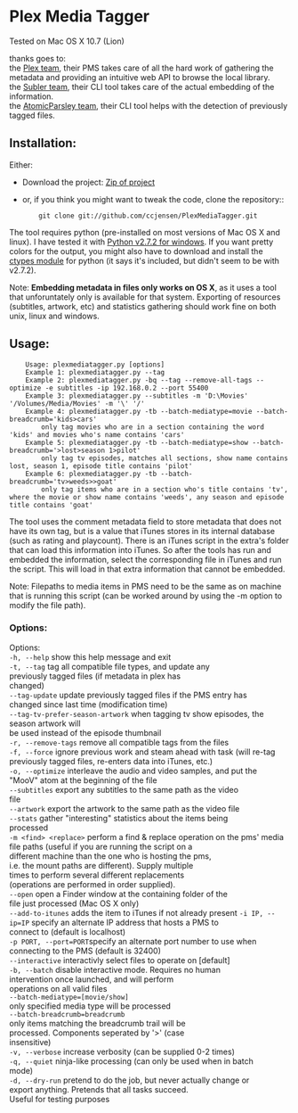 #  Plex Media Tagger
Tested on Mac OS X 10.7 (Lion)  

thanks goes to:  
the [Plex team](http://www.plexapp.com), their PMS takes care of all the hard work of gathering the metadata and providing an intuitive web API to browse the local library.  
the [Subler team](http://code.google.com/p/subler/), their CLI tool takes care of the actual embedding of the information.  
the [AtomicParsley team](http://atomicparsley.sourceforge.net/), their CLI tool helps with the detection of previously tagged files.  

## Installation:
Either:  

 *  Download the project: [Zip of project](https://github.com/ccjensen/PlexMediaTagger/zipball/master)  
 *  or, if you think you might want to tweak the code, clone the repository::  

    		git clone git://github.com/ccjensen/PlexMediaTagger.git

The tool requires python (pre-installed on most versions of Mac OS X and linux). I have tested it with [Python v2.7.2 for windows](http://python.org/getit/releases/2.7.2/). If you want pretty colors for the output, you might also have to download and install the [ctypes module](http://python.net/crew/theller/ctypes/) for python (it says it's included, but didn't seem to be with v2.7.2).

Note: __Embedding metadata in files only works on OS X__, as it uses a tool that unforuntately only is available for that system. Exporting of resources (subtitles, artwork, etc) and statistics gathering should work fine on both unix, linux and windows.

## Usage: 

		Usage: plexmediatagger.py [options]
		Example 1: plexmediatagger.py --tag
		Example 2: plexmediatagger.py -bq --tag --remove-all-tags --optimize -e subtitles -ip 192.168.0.2 --port 55400
		Example 3: plexmediatagger.py --subtitles -m 'D:\Movies' '/Volumes/Media/Movies' -m '\' '/'
		Example 4: plexmediatagger.py -tb --batch-mediatype=movie --batch-breadcrumb='kids>cars'
			only tag movies who are in a section containing the word 'kids' and movies who's name contains 'cars'
		Example 5: plexmediatagger.py -tb --batch-mediatype=show --batch-breadcrumb='>lost>season 1>pilot'
			only tag tv episodes, matches all sections, show name contains lost, season 1, episode title contains 'pilot'
		Example 6: plexmediatagger.py -tb --batch-breadcrumb='tv>weeds>>goat'
			only tag items who are in a section who's title contains 'tv', where the movie or show name contains 'weeds', any season and episode title contains 'goat'

The tool uses the comment metadata field to store metadata that does not have its own tag, but is a value that iTunes stores in its internal database (such as rating and playcount). There is an iTunes script in the extra's folder that can load this information into iTunes. So after the tools has run and embedded the information, select the corresponding file in iTunes and run the script. This will load in that extra information that cannot be embedded.

Note: Filepaths to media items in PMS need to be the same as on machine that is running this script (can be worked around by using the -m option to modify the file path).

### Options:
Options:  
 `-h, --help`          show this help message and exit  
 `-t, --tag`           tag all compatible file types, and update any  
                       previously tagged files (if metadata in plex has  
                       changed)  
  `--tag-update`       update previously tagged files if the PMS entry has  
                       changed since last time (modification time)  
  `--tag-tv-prefer-season-artwork`
                       when tagging tv show episodes, the season artwork will  
                       be used instead of the episode thumbnail  
 `-r, --remove-tags`   remove all compatible tags from the files  
 `-f, --force`         ignore previous work and steam ahead with task (will
                       re-tag previously tagged files, re-enters data into
                       iTunes, etc.)  
 `-o, --optimize`      interleave the audio and video samples, and put the  
                       "MooV" atom at the beginning of the file  
 `--subtitles`         export any subtitles to the same path as the video  
                       file  
 `--artwork`           export the artwork to the same path as the video file  
  `--stats`            gather "interesting" statistics about the items being  
                       processed  
 `-m <find> <replace>` perform a find & replace operation on the pms' media  
                       file paths (useful if you are running the script on a  
                       different machine than the one who is hosting the pms,  
                       i.e. the mount paths are different). Supply multiple  
                       times to perform several different replacements  
                       (operations are performed in order supplied).  
  `--open`             open a Finder window at the containing folder of the  
                       file just processed (Mac OS X only)  
  `--add-to-itunes`    adds the item to iTunes if not already present
 `-i IP, --ip=IP`      specify an alternate IP address that hosts a PMS to  
                       connect to (default is localhost)  
 `-p PORT, --port=PORT`specify an alternate port number to use when  
                       connecting to the PMS (default is 32400)  
 `--interactive`       interactivly select files to operate on [default]  
 `-b, --batch`         disable interactive mode. Requires no human  
                       intervention once launched, and will perform  
                       operations on all valid files  
  `--batch-mediatype=[movie/show]`  
                       only specified media type will be processed  
  `--batch-breadcrumb=breadcrumb`  
                       only items matching the breadcrumb trail will be  
                       processed. Components seperated by '>' (case  
                       insensitive)  
 `-v, --verbose`       increase verbosity (can be supplied 0-2 times)  
 `-q, --quiet`         ninja-like processing (can only be used when in batch  
                       mode)  
 `-d, --dry-run`       pretend to do the job, but never actually change or  
                       export anything. Pretends that all tasks succeed.  
                       Useful for testing purposes  